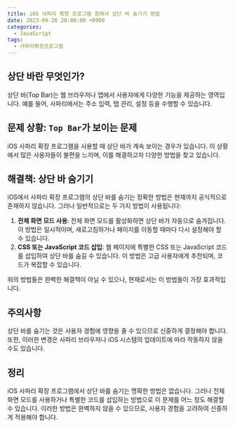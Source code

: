 ```yaml
---
title: iOS 사파리 확장 프로그램 창에서 상단 바 숨기기 방법
date: 2023-09-26 20:00:00 +0900
categories:
  - JavaScript
tags:
  - 사파리확장프로그램
---
```


## 상단 바란 무엇인가?

상단 바(Top Bar)는 웹 브라우저나 앱에서 사용자에게 다양한 기능을 제공하는 영역입니다. 예를 들어, 사파리에서는 주소 입력, 탭 관리, 설정 등을 수행할 수 있습니다.

## 문제 상황: `Top Bar`가 보이는 문제

iOS 사파리 확장 프로그램을 사용할 때 상단 바가 계속 보이는 경우가 있습니다. 이 상황에서 많은 사용자들이 불편을 느끼며, 이를 해결하고자 다양한 방법을 찾고 있습니다.

## 해결책: 상단 바 숨기기

iOS에서 사파리 확장 프로그램의 상단 바를 숨기는 정확한 방법은 현재까지 공식적으로 존재하지 않습니다. 그러나 일반적으로는 두 가지 방법이 사용됩니다:

1. **전체 화면 모드 사용**: 전체 화면 모드를 활성화하면 상단 바가 자동으로 숨겨집니다. 이 방법은 일시적이며, 새로고침하거나 페이지를 이동할 때마다 다시 설정해야 할 수 있습니다.
2. **CSS 또는 JavaScript 코드 삽입**: 웹 페이지에 특별한 CSS 또는 JavaScript 코드를 삽입하여 상단 바를 숨길 수 있습니다. 이 방법은 고급 사용자에게 추천되며, 코드가 복잡할 수 있습니다.

위의 방법들은 완벽한 해결책이 아닐 수 있으나, 현재로서는 이 방법들이 가장 효과적입니다.

## 주의사항

상단 바를 숨기는 것은 사용자 경험에 영향을 줄 수 있으므로 신중하게 결정해야 합니다. 또한, 이러한 변경은 사파리 브라우저나 iOS 시스템의 업데이트에 따라 작동하지 않을 수도 있습니다.

## 정리

iOS 사파리 확장 프로그램에서 상단 바를 숨기는 명확한 방법은 없습니다. 그러나 전체 화면 모드를 사용하거나 특별한 코드를 삽입하는 방법으로 이 문제를 어느 정도 해결할 수 있습니다. 이러한 방법은 완벽하지 않을 수 있으므로, 사용자 경험을 고려하여 신중하게 적용해야 합니다.